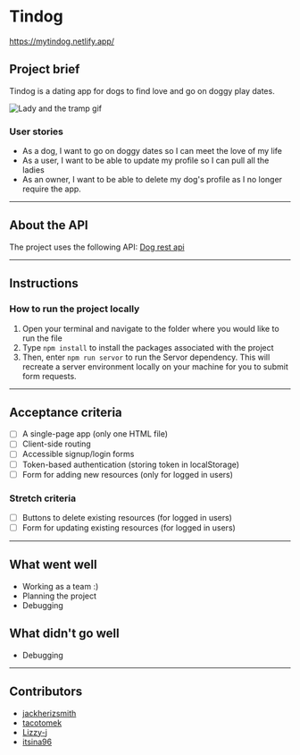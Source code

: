 # Tindog
https://mytindog.netlify.app/

## Project brief

Tindog is a dating app for dogs to find love and go on doggy play dates.

![Lady and the tramp gif](https://media.giphy.com/media/x28cIQSn19Tbi/giphy.gif)

### User stories

- As a dog, I want to go on doggy dates so I can meet the love of my life
- As a user, I want to be able to update my profile so I can pull all the ladies
- As an owner, I want to be able to delete my dog's profile as I no longer require the app.

---

## About the API

The project uses the following API: [Dog rest api](https://github.com/oliverjam/dog-rest-api)

---

## Instructions

### How to run the project locally

1. Open your terminal and navigate to the folder where you would like to run the file
2. Type `npm install` to install the packages associated with the project
3. Then, enter `npm run servor` to run the Servor dependency. This will recreate a server environment locally on your machine for you to submit form requests.

---

## Acceptance criteria

- [ ] A single-page app (only one HTML file)
- [ ] Client-side routing
- [ ] Accessible signup/login forms
- [ ] Token-based authentication (storing token in localStorage)
- [ ] Form for adding new resources (only for logged in users)

### Stretch criteria

- [ ] Buttons to delete existing resources (for logged in users)
- [ ] Form for updating existing resources (for logged in users)

---

## What went well

- Working as a team :)
- Planning the project
- Debugging

## What didn't go well

- Debugging

---

## Contributors

- [jackherizsmith](https://github.com/jackherizsmith)
- [tacotomek](https://github.com/tacotoemeck)
- [Lizzy-j](https://github.com/Lizzy-j)
- [itsina96](https://github.com/itsina96)
